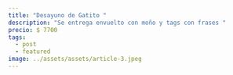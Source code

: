 ```yaml
---
title: "Desayuno de Gatito "
description: "Se entrega envuelto con moño y tags con frases "
precio: $ 7700
tags:
  - post
  - featured
image: ../assets/assets/article-3.jpeg
---
```

